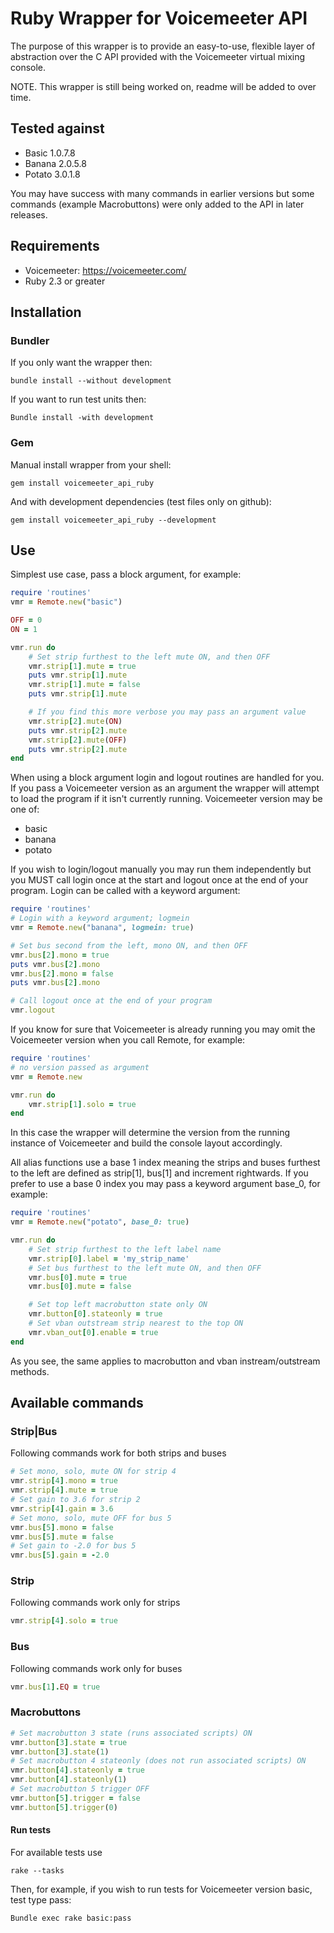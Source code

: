 # Ruby Wrapper for Voicemeeter API
The purpose of this wrapper is to provide an easy-to-use, flexible layer of
abstraction over the C API provided with the Voicemeeter virtual mixing console.

NOTE. This wrapper is still being worked on, readme will be added to over time.

## Tested against
- Basic 1.0.7.8
- Banana 2.0.5.8
- Potato 3.0.1.8

You may have success with many commands in earlier versions but some commands (example Macrobuttons) were only added to the API in later releases.

## Requirements
- Voicemeeter: https://voicemeeter.com/
- Ruby 2.3 or greater

## Installation
### Bundler
If you only want the wrapper then:
```
bundle install --without development
```
If you want to run test units then:
```
Bundle install -with development
```
### Gem
Manual install wrapper from your shell:
```
gem install voicemeeter_api_ruby
```
And with development dependencies (test files only on github):
```
gem install voicemeeter_api_ruby --development
```
## Use
Simplest use case, pass a block argument, for example:
```ruby
require 'routines'
vmr = Remote.new("basic")

OFF = 0
ON = 1

vmr.run do
    # Set strip furthest to the left mute ON, and then OFF
    vmr.strip[1].mute = true
    puts vmr.strip[1].mute
    vmr.strip[1].mute = false
    puts vmr.strip[1].mute

    # If you find this more verbose you may pass an argument value
    vmr.strip[2].mute(ON)
    puts vmr.strip[2].mute
    vmr.strip[2].mute(OFF)
    puts vmr.strip[2].mute
end
```
When using a block argument login and logout routines are handled for you. If
you pass a Voicemeeter version as an argument the wrapper will attempt to load
the program if it isn't currently running. Voicemeeter version may be one of:
- basic
- banana
- potato

If you wish to login/logout manually you may run them independently but you MUST
call login once at the start and logout once at the end of your program. Login can be called with a keyword argument:
```ruby
require 'routines'
# Login with a keyword argument; logmein
vmr = Remote.new("banana", logmein: true)

# Set bus second from the left, mono ON, and then OFF
vmr.bus[2].mono = true
puts vmr.bus[2].mono
vmr.bus[2].mono = false
puts vmr.bus[2].mono

# Call logout once at the end of your program
vmr.logout
```
If you know for sure that Voicemeeter is already running you may omit the
Voicemeeter version when you call Remote, for example:
```ruby
require 'routines'
# no version passed as argument
vmr = Remote.new

vmr.run do
    vmr.strip[1].solo = true
end
```
In this case the wrapper will determine the version from the running instance
of Voicemeeter and build the console layout accordingly.

All alias functions use a base 1 index meaning the strips and buses furthest to
the left are defined as strip[1], bus[1] and increment rightwards. If you prefer
to use a base 0 index you may pass a keyword argument base_0, for example:
```ruby
require 'routines'
vmr = Remote.new("potato", base_0: true)

vmr.run do
    # Set strip furthest to the left label name
    vmr.strip[0].label = 'my_strip_name'
    # Set bus furthest to the left mute ON, and then OFF
    vmr.bus[0].mute = true
    vmr.bus[0].mute = false

    # Set top left macrobutton state only ON
    vmr.button[0].stateonly = true
    # Set vban outstream strip nearest to the top ON
    vmr.vban_out[0].enable = true
end
```
As you see, the same applies to macrobutton and vban instream/outstream methods.

## Available commands
### Strip|Bus
Following commands work for both strips and buses
```ruby
# Set mono, solo, mute ON for strip 4
vmr.strip[4].mono = true
vmr.strip[4].mute = true
# Set gain to 3.6 for strip 2
vmr.strip[4].gain = 3.6
# Set mono, solo, mute OFF for bus 5
vmr.bus[5].mono = false
vmr.bus[5].mute = false
# Set gain to -2.0 for bus 5
vmr.bus[5].gain = -2.0
```
### Strip
Following commands work only for strips
```ruby
vmr.strip[4].solo = true
```
### Bus
Following commands work only for buses
```ruby
vmr.bus[1].EQ = true
```


### Macrobuttons
```ruby
# Set macrobutton 3 state (runs associated scripts) ON
vmr.button[3].state = true
vmr.button[3].state(1)
# Set macrobutton 4 stateonly (does not run associated scripts) ON
vmr.button[4].stateonly = true
vmr.button[4].stateonly(1)
# Set macrobutton 5 trigger OFF
vmr.button[5].trigger = false
vmr.button[5].trigger(0)
```

#### Run tests
For available tests use
```
rake --tasks
```
Then, for example, if you wish to run tests for Voicemeeter version basic,
test type pass:
```
Bundle exec rake basic:pass
```
